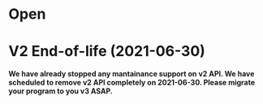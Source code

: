 # Open

# V2 End-of-life (2021-06-30)
**We have already stopped any mantainance support on v2 API. We have scheduled to remove v2 API completely on 2021-06-30. Please migrate your program to you v3 ASAP.**
